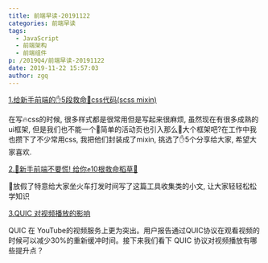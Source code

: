 ```yaml
---
title: 前端早读-20191122
categories: 前端早读
tags:
  - JavaScript
  - 前端架构
  - 前端组件
p: /2019Q4/前端早读-20191122
date: 2019-11-22 15:57:03
author: zgq
---
```

[1.给新手前端的✋5段救命🚀css代码(scss mixin)](https://segmentfault.com/a/1190000021083591)

在写🔥css的时候, 很多样式都是很常用但是写起来很麻烦, 虽然现在有很多成熟的ui框架, 但是我们也不能一个🐰简单的活动页也引入那么🦕大个框架吧?在工作中我也攒下了不少常用css, 我把他们封装成了mixin, 挑选了✋5个分享给大家, 希望大家喜欢.

[2.🚆新手前端不要慌! 给你✊10根救命稻草🍃](https://juejin.im/post/5d904712e51d45781e0f5dd0)

🎇放假了特意给大家坐火车打发时间写了这篇工具收集类的小文, 让大家轻轻松松学知识

[3.QUIC 对视频播放的影响](https://www.jackpu.com/quic-dui-shi-pin-ma-liu-de-ying-xiang/)

QUIC 在 YouTube的视频服务上更为突出。用户报告通过QUIC协议在观看视频的时候可以减少30%的重新缓冲时间。接下来我们看下 QUIC 协议对视频播放有哪些提升点？